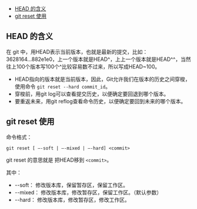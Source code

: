 
  - [HEAD 的含义](#head)      
  - [git reset 使用](#reset)     
  

## <a id="head">HEAD 的含义</a>
在 git 中，用HEAD表示当前版本，也就是最新的提交，比如：3628164...882e1e0，上一个版本就是HEAD^，上上一个版本就是HEAD^^，当然往上100个版本写100个^比较容易数不过来，所以写成HEAD~100。

 * HEAD指向的版本就是当前版本，因此，Git允许我们在版本的历史之间穿梭，使用命令 `git reset --hard commit_id`。
 * 穿梭前，用git log可以查看提交历史，以便确定要回退到哪个版本。
 * 要重返未来，用git reflog查看命令历史，以便确定要回到未来的哪个版本。

## <a id="reset">git reset 使用</a>
命令格式：

    git reset [ –-soft | –-mixed | –-hard] <commit>
git reset <commit> 的意思就是 把HEAD移到 `<commit>`。
  
其中：      
* --soft：   修改版本库，保留暂存区，保留工作区。
* --mixed：  修改版本库，修改暂存区，保留工作区。（默认参数）
* --hard：   修改版本库，修改暂存区，修改工作区。



